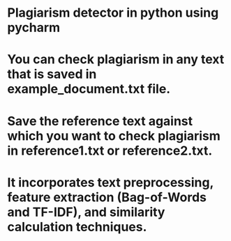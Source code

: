 # Plagiarism detector in python using pycharm
# You can check plagiarism in any text that is saved in example_document.txt file.
# Save the reference text against which you want to check plagiarism in reference1.txt or reference2.txt. 
# It incorporates text preprocessing, feature extraction (Bag-of-Words and TF-IDF), and similarity calculation techniques.
